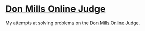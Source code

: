 # [Don Mills Online Judge](http://www.dmoj.ca/)

My attempts at solving problems on the [Don Mills Online Judge](http://www.dmoj.ca/).
